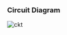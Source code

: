 ### Circuit Diagram
![ckt](https://user-images.githubusercontent.com/67681343/222928928-9abbe9f5-0b44-4557-836d-1d81869fb02b.PNG)
